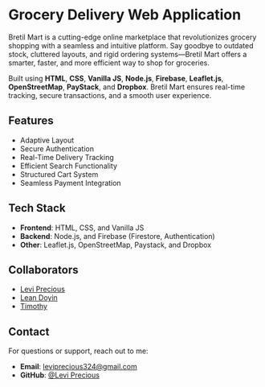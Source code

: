 # Grocery Delivery Web Application

Bretil Mart is a cutting-edge online marketplace that revolutionizes grocery shopping with a seamless and intuitive platform. Say goodbye to outdated stock, cluttered layouts, and rigid ordering systems—Bretil Mart offers a smarter, faster, and more efficient way to shop for groceries. 

Built using **HTML**, **CSS**, **Vanilla JS**, **Node.js**, **Firebase**, **Leaflet.js**, **OpenStreetMap**, **PayStack**, and **Dropbox**. Bretil Mart ensures real-time tracking, secure transactions, and a smooth user experience.

## Features
- Adaptive Layout
- Secure Authentication
- Real-Time Delivery Tracking
- Efficient Search Functionality
- Structured Cart System
- Seamless Payment Integration

## Tech Stack
- **Frontend**: HTML, CSS, and Vanilla JS
- **Backend**: Node.js, and Firebase (Firestore, Authentication)
- **Other**: Leaflet.js, OpenStreetMap, Paystack, and Dropbox

## Collaborators 
- [Levi Precious](https://github.com/Brainbox-source)
- [Lean Doyin](https://github.com/Leaneona112)
- [Timothy](https://github.com/Timothy509999)

## Contact 
For questions or support, reach out to me:

- **Email**: leviprecious324@gmail.com
- **GitHub**: [@Levi Precious](https://github.com/Brainbox-source)
